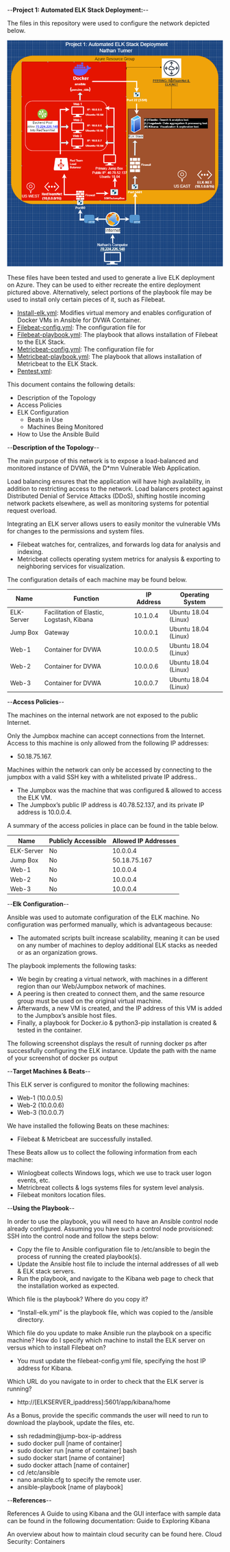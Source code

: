 --**Project 1: Automated ELK Stack Deployment:**--

The files in this repository were used to configure the network depicted below.

![image](https://github.com/UCB-CyberSecurity-Cohort5/elk-stack-project-nrt-cyber-1991/blob/main/Diagrams/ELK%20Stack%20Network%20Topology%20Chart.png)

These files have been tested and used to generate a live ELK deployment on Azure. They can be used to either
recreate the entire deployment pictured above. Alternatively, select portions of the playbook file may be used to install only certain pieces of it, such as Filebeat.

* [Install-elk.yml](https://github.com/UCB-CyberSecurity-Cohort5/elk-stack-project-nrt-cyber-1991/blob/main/Ansible/install-elk.yml): Modifies virtual memory and enables configuration of Docker VMs in Ansible for DVWA Container.
* [Filebeat-config.yml](https://github.com/UCB-CyberSecurity-Cohort5/elk-stack-project-nrt-cyber-1991/blob/main/Ansible/filebeat-config.yml): The configuration file for 
* [Filebeat-playbook.yml](https://github.com/UCB-CyberSecurity-Cohort5/elk-stack-project-nrt-cyber-1991/blob/main/Ansible/filebeat-playbook.yml): The playbook that allows installation of Filebeat to the ELK Stack.
* [Metricbeat-config.yml](https://github.com/UCB-CyberSecurity-Cohort5/elk-stack-project-nrt-cyber-1991/blob/main/Ansible/metricbeat-config.yml): The configuration file for 
* [Metricbeat-playbook.yml](https://github.com/UCB-CyberSecurity-Cohort5/elk-stack-project-nrt-cyber-1991/blob/main/Ansible/metricbeat-playbook.yml): The playbook that allows installation of Metricbeat to the ELK Stack.
* [Pentest.yml](https://github.com/UCB-CyberSecurity-Cohort5/elk-stack-project-nrt-cyber-1991/blob/main/Ansible/pentest.yml): 

This document contains the following details:

* Description of the Topology
* Access Policies
* ELK Configuration
  * Beats in Use
  * Machines Being Monitored
* How to Use the Ansible Build


--**Description of the Topology**--

The main purpose of this network is to expose a load-balanced and monitored instance of DVWA, the D*mn Vulnerable Web Application.

Load balancing ensures that the application will have high availability, in addition to restricting access to the network. Load balancers protect against Distributed Denial of Service Attacks (DDoS), shifting hostile incoming network packets elsewhere, as well as monitoring systems for potential request overload. 
  
Integrating an ELK server allows users to easily monitor the vulnerable VMs for changes to the permissions and system files.
* Filebeat watches for, centralizes, and forwards log data for analysis and indexing.
* Metricbeat collects operating system metrics for analysis & exporting to neighboring services for visualization.

The configuration details of each machine may be found below.

| Name       | Function                                  | IP Address | Operating System     |
|------------|-------------------------------------------|------------|----------------------|
| ELK-Server | Facilitation of Elastic, Logstash, Kibana | 10.1.0.4   | Ubuntu 18.04 (Linux) |
| Jump Box   | Gateway                                   | 10.0.0.1   | Ubuntu 18.04 (Linux) |
| Web-1      | Container for DVWA                        | 10.0.0.5   | Ubuntu 18.04 (Linux) |
| Web-2      | Container for DVWA                        | 10.0.0.6   | Ubuntu 18.04 (Linux) |
| Web-3      | Container for DVWA                        | 10.0.0.7   | Ubuntu 18.04 (Linux) |


--**Access Policies**--

The machines on the internal network are not exposed to the public Internet. 

Only the Jumpbox machine can accept connections from the Internet. Access to this machine is only allowed from the following IP addresses:
* 50.18.75.167.

Machines within the network can only be accessed by connecting to the jumpbox with a valid SSH key with a whitelisted private IP address..
* The Jumpbox was the machine that was configured & allowed to access the ELK VM.
* The Jumpbox’s public IP address is 40.78.52.137, and its private IP address is 10.0.0.4.

A summary of the access policies in place can be found in the table below.

| Name       | Publicly Accessible | Allowed IP Addresses |
|------------|---------------------|----------------------|
| ELK-Server | No                  | 10.0.0.4             |
| Jump Box   | No                  | 50.18.75.167         |
| Web-1      | No                  | 10.0.0.4             |
| Web-2      | No                  | 10.0.0.4             |
| Web-3      | No                  | 10.0.0.4             |


--**Elk Configuration**--

Ansible was used to automate configuration of the ELK machine. No configuration was performed manually, which is advantageous because:
* The automated scripts built increase scalability, meaning it can be used on any number of machines to deploy additional ELK stacks as needed or as an organization grows.

The playbook implements the following tasks:
* We begin by creating a virtual network, with machines in a different region than our Web/Jumpbox network of machines. 
* A peering is then created to connect them, and the same resource group must be used on the original virtual machine.
* Afterwards, a new VM is created, and the IP address of this VM is added to the Jumpbox’s ansible host files.
* Finally, a playbook for Docker.io & python3-pip installation is created & tested in the container.

The following screenshot displays the result of running docker ps after successfully configuring the ELK instance.
  Update the path with the name of your screenshot of docker ps output


--**Target Machines & Beats**--

This ELK server is configured to monitor the following machines:
* Web-1 (10.0.0.5)
* Web-2 (10.0.0.6)
* Web-3 (10.0.0.7)

We have installed the following Beats on these machines:
* Filebeat & Metricbeat are successfully installed.

These Beats allow us to collect the following information from each machine:  
* Winlogbeat collects Windows logs, which we use to track user logon events, etc.
* Metricbreat collects & logs systems files for system level analysis.
* Filebeat monitors location files.


--**Using the Playbook**--

In order to use the playbook, you will need to have an Ansible control node already configured. Assuming you have such a control node provisioned: SSH into the control node and follow the steps below:
* Copy the file to Ansible configuration file to /etc/ansible to begin the process of running the created playbook(s).
* Update the Ansible host file to include the internal addresses of all web & ELK stack servers.
* Run the playbook, and navigate to the Kibana web page to check that the installation worked as expected.

Which file is the playbook? Where do you copy it? 
* “Install-elk.yml” is the playbook file, which was copied to the /ansible   directory.

Which file do you update to make Ansible run the playbook on a specific machine? How do I specify which machine to install the ELK server on versus which to install Filebeat on? 
* You must update the filebeat-config.yml file, specifying the host IP address for Kibana.

Which URL do you navigate to in order to check that the ELK server is running?
* http://[ELKSERVER_ipaddress]:5601/app/kibana/home

As a Bonus, provide the specific commands the user will need to run to download the playbook, update the files, etc.
* ssh redadmin@jump-box-ip-address
* sudo docker pull [name of container]
* sudo docker run [name of container] bash
* sudo docker start [name of container]
* sudo docker attach [name of container]
* cd /etc/ansible
* nano ansible.cfg to specify the remote user.
* ansible-playbook [name of playbook]

--**References**--

References
A Guide to using Kibana and the GUI interface with sample data can be found in the following documentation:
Guide to Exploring Kibana

An overview about how to maintain cloud security can be found here.
Cloud Security: Containers
